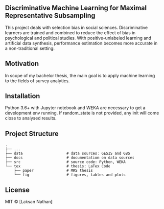 ## Discriminative Machine Learning for Maximal Representative Subsampling
This project deals with selection bias in social sciences. Discriminative learners are trained and combined to reduce the effect of bias in psychological and political studies. With positive-unlabeled learning and artificial data synthesis, performance estimation becomes more accurate in a non-traditional setting.

## Motivation
In scope of my bachelor thesis, the main goal is to apply machine learning to the fields of survey analytics.

## Installation
Python 3.6+ with Jupyter notebook and WEKA are necessary to get a development env running. If random_state is not provided, any init will come close to analysed results.

## Project Structure
    .
    ├── ...
    ├── data                    # data sources: GESIS and GBS
    ├── docs                    # documentation on data sources
    ├── src                     # source code: Python, WEKA
    └── tex                     # thesis: LaTex Code
        ├── paper               # MRS thesis
        └── fig                 # figures, tables and plots

## License
MIT © [Laksan Nathan]